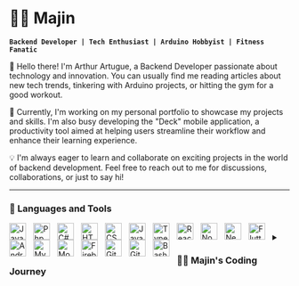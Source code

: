 # 🧙‍♂️ Majin

**`Backend Developer | Tech Enthusiast | Arduino Hobbyist | Fitness Fanatic`**

👋 Hello there! I'm Arthur Artugue, a Backend Developer passionate about technology and innovation. You can usually find me reading articles about new tech trends, tinkering with Arduino projects, or hitting the gym for a good workout.

🚀 Currently, I'm working on my personal portfolio to showcase my projects and skills. I'm also busy developing the "Deck" mobile application, a productivity tool aimed at helping users streamline their workflow and enhance their learning experience.

💡 I'm always eager to learn and collaborate on exciting projects in the world of backend development. Feel free to reach out to me for discussions, collaborations, or just to say hi!


---

### 🧰 Languages and Tools
                  
<img align="left" alt="Java" width="30px" style="padding-right:10px;" src="https://cdn.jsdelivr.net/gh/devicons/devicon/icons/java/java-original.svg"/>            
<img align="left" alt="Php" width="30px" style="padding-right:10px;" src="https://cdn.jsdelivr.net/gh/devicons/devicon@latest/icons/php/php-original.svg"/>             
<img align="left" alt="C#" width="30px" style="padding-right:10px;" src="https://cdn.jsdelivr.net/gh/devicons/devicon@latest/icons/csharp/csharp-original.svg"/>  
<img align="left" alt="HTML" width="30px" style="padding-right:10px;" src="https://cdn.jsdelivr.net/gh/devicons/devicon/icons/html5/html5-plain.svg" />
<img align="left" alt="CSS" width="30px" style="padding-right:10px;" src="https://cdn.jsdelivr.net/gh/devicons/devicon/icons/css3/css3-plain.svg" />
<img align="left" alt="JavaScript" width="30px" style="padding-right:10px;" src="https://cdn.jsdelivr.net/gh/devicons/devicon/icons/javascript/javascript-plain.svg" />
<img align="left" alt="TypeScript" width="30px" style="padding-right:10px;" src="https://cdn.jsdelivr.net/gh/devicons/devicon/icons/typescript/typescript-plain.svg" />
<img align="left" alt="React" width="30px" style="padding-right:10px;" src="https://cdn.jsdelivr.net/gh/devicons/devicon@latest/icons/react/react-original.svg"/> 
<img align="left" alt="NodeJS" width="30px" style="padding-right:10px;" src="https://cdn.jsdelivr.net/gh/devicons/devicon/icons/nodejs/nodejs-original.svg" />
<img align="left" alt="NextJs" width="30px" style="padding-right:10px;" src="https://cdn.jsdelivr.net/gh/devicons/devicon@latest/icons/nextjs/nextjs-original.svg"/>  
<img align="left" alt="Flutter" width="30px" style="padding-right:10px;" src="https://cdn.jsdelivr.net/gh/devicons/devicon@latest/icons/flutter/flutter-original.svg"/>          
<img align="left" alt="Android" width="30px" style="padding-right:10px;" src="https://cdn.jsdelivr.net/gh/devicons/devicon@latest/icons/android/android-original.svg"/>
<img align="left" alt="Mysql" width="30px" style="padding-right:10px;" src="https://cdn.jsdelivr.net/gh/devicons/devicon@latest/icons/mysql/mysql-original-wordmark.svg"/>          
<img align="left" alt="MonggoDB" width="30px" style="padding-right:10px;" src="https://cdn.jsdelivr.net/gh/devicons/devicon@latest/icons/mongodb/mongodb-original.svg"/> 
<img align="left" alt="Firebase" width="30px" style="padding-right:10px;" src="https://cdn.jsdelivr.net/gh/devicons/devicon@latest/icons/firebase/firebase-original.svg"/> 
<img align="left" alt="Git" width="30px" style="padding-right:10px;" src="https://cdn.jsdelivr.net/gh/devicons/devicon/icons/git/git-original.svg" />
<img align="left" alt="GitHub" width="30px" style="padding-right:10px;" src="https://cdn.jsdelivr.net/gh/devicons/devicon/icons/github/github-original.svg" />
<img align="left" alt="Bash" width="30px" style="padding-right:10px;" src="https://cdn.jsdelivr.net/gh/devicons/devicon/icons/bash/bash-original.svg" />
<br />


<details>
 <summary><h3>👨‍💻 Majin's Coding Journey</h3></summary>
   My journey into the world of programming was unexpected, as I initially envisioned a career in architecture or engineering. Circumstances led me to pursue a course in computer science, a path I hadn't previously considered. Yet, it turned out to be a serendipitous turn of events, as I discovered a newfound passion and purpose within the field. While I hadn't contemplated this career path before, I soon realized that it was where my heart truly belonged. At first, the transition was challenging, but with time, I found solace in overcoming those initial obstacles. Each hurdle became an opportunity for personal growth and development. I am grateful for stumbling upon a field that ignites my passion and allows me to wholeheartedly invest myself in my work. Despite the uncertainties that initially surrounded my journey, I have come to embrace the challenges and relish the rewards that come with them. Through perseverance and determination, I continue to push myself to new heights, eager to explore all that the world of programming has to offer.


